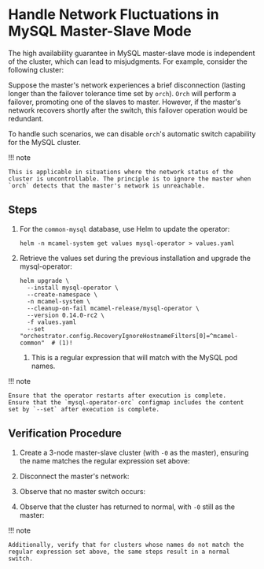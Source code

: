# Handle Network Fluctuations in MySQL Master-Slave Mode

The high availability guarantee in MySQL master-slave mode is independent of the cluster, which can lead to misjudgments. For example, consider the following cluster:

<!--Add image later-->

Suppose the master's network experiences a brief disconnection (lasting longer than the failover tolerance time set by `orch`). `Orch` will perform a failover, promoting one of the slaves to master. However, if the master's network recovers shortly after the switch, this failover operation would be redundant.

To handle such scenarios, we can disable `orch`'s automatic switch capability for the MySQL cluster.

!!! note

    This is applicable in situations where the network status of the cluster is uncontrollable. The principle is to ignore the master when `orch` detects that the master's network is unreachable.

## Steps

1. For the `common-mysql` database, use Helm to update the operator:

    ```shell
    helm -n mcamel-system get values mysql-operator > values.yaml
    ```

2. Retrieve the values set during the previous installation and upgrade the mysql-operator:

    ```shell
    helm upgrade \
      --install mysql-operator \
      --create-namespace \
      -n mcamel-system \
      --cleanup-on-fail mcamel-release/mysql-operator \
      --version 0.14.0-rc2 \
      -f values.yaml
      --set "orchestrator.config.RecoveryIgnoreHostnameFilters[0]=^mcamel-common"  # (1)!
    ```

    1. This is a regular expression that will match with the MySQL pod names.

!!! note

    Ensure that the operator restarts after execution is complete.
    Ensure that the `mysql-operator-orc` configmap includes the content set by `--set` after execution is complete.

## Verification Procedure

1. Create a 3-node master-slave cluster (with `-0` as the master), ensuring the name matches the regular expression set above:

    <!--Add image later-->

2. Disconnect the master's network:

    <!--Add image later-->

3. Observe that no master switch occurs:

    <!--Add image later-->

4. Observe that the cluster has returned to normal, with `-0` still as the master:

    <!--Add image later-->

!!! note

    Additionally, verify that for clusters whose names do not match the regular expression set above, the same steps result in a normal switch.
